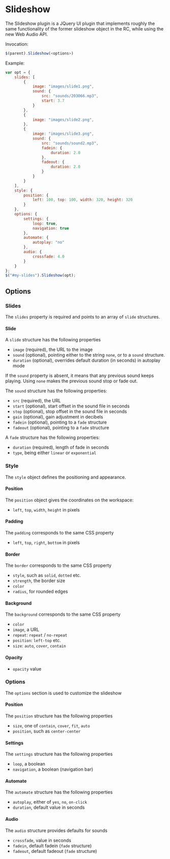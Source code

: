 # Slideshow

The Slideshow plugin is a JQuery UI plugin that implements roughly the same functionality of the 
former slideshow object in the RC, while using the new Web Audio API.

Invocation:

```javascript
$(parent).Slideshow(<options>)
```

Example:

```javascript
var opt = {
    slides: [
        {
            image: "images/slide1.png",
            sound: {
                src: "sounds/203066.mp3",
                start: 3.7
            }
        },
        {
            image: "images/slide2.png",
        },
        {
            image: "images/slide3.png",
            sound: {
                src: "sounds/sound2.mp3",
                fadein: {
                    duration: 2.0
                },
                fadeout: {
                    duration: 2.0
                }
            }
        }
    ],
    style: {
        position: {
            left: 100, top: 100, width: 320, height: 320
        }
    },
    options: {
        settings: {
            loop: true,
            navigation: true
        },
        automate: {
            autoplay: "no"
        },
        audio: {
            crossfade: 4.0
        }
    }
};
$("#my-slides").Slideshow(opt);
```

## Options
 
### Slides
 
The `slides` property is required and points to an array of `slide` structures.
 
#### Slide

A `slide` structure has the following properties

- `image` (required), the URL to the image
- `sound` (optional), pointing either to the string `none`, or to a `sound` structure.
- `duration` (optional), overrides default duration (in seconds) in autoplay mode

If the `sound` property is absent, it means that any previous sound keeps playing. Using `none`
makes the previous sound stop or fade out.

The `sound`  structure has the following properties:

- `src` (required), the URL
- `start` (optional), start offset in the sound file in seconds
- `stop` (optional), stop offset in the sound file in seconds
- `gain` (optional), gain adjustment in decibels
- `fadein` (optional), pointing to a `fade` structure
- `fadeout` (optional), pointing to a `fade` structure

A `fade` structure has the following properties:

- `duration` (required), length of fade in seconds
- `type`, being either `linear` or `exponential`

### Style

The `style` object defines the positioning and appearance.

#### Position

The `position` object gives the coordinates on the workspace:

- `left`, `top`, `width`, `height` in pixels

#### Padding

The `padding` corresponds to the same CSS property

- `left`, `top`, `right`, `bottom` in pixels

#### Border

The `border` corresponds to the same CSS property

- `style`, such as `solid`, `dotted` etc.
- `strength`, the border size
- `color`
- `radius`, for rounded edges

#### Background

The `background` corresponds to the same CSS property

- `color`
- `image`, a URL
- `repeat`: `repeat` / `no-repeat`
- `position`: `left-top` etc.
- `size`: `auto`, `cover`, `contain`

#### Opacity

- `opacity` value

### Options

The `options` section is used to customize the slideshow

#### Position

The `position` structure has the following properties

- `size`, one of `contain`, `cover`, `fit`, `auto`
- `position`, such as `center-center`

#### Settings

The `settings` structure has the following properties

- `loop`, a boolean
- `navigation`, a boolean (navigation bar)

#### Automate

The `automate` structure has the following properties

- `autoplay`, either of `yes`, `no`, `on-click`
- `duration`, default value in seconds

#### Audio

The `audio` structure provides defaults for sounds

- `crossfade`, value in seconds
- `fadein`, default fadein (`fade` structure)
- `fadeout`, default fadeout (`fade` structure)
